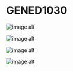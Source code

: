 # GENED1030

![image alt](https://files.slack.com/files-pri/T0HTW3H0V-F04ST3D106S/20230302.0.1115_gened1030.intro.tour_gif001_360.gif?pub_secret=a4281937d2)

![image alt](https://files.slack.com/files-pri/T0HTW3H0V-F04SZHFKR43/20230302.0.1115_gened1030.intro.tour_gif002_360.gif?pub_secret=251fef3514)

![image alt](https://files.slack.com/files-pri/T0HTW3H0V-F04TPBWJ8TS/20230302.0.1115_gened1030.intro.tour_gif003_360.gif?pub_secret=1c9aeb84a8)

![image alt](https://files.slack.com/files-pri/T0HTW3H0V-F04TPBX82GY/20230302.0.1115_gened1030.intro.tour_gif004_360.gif?pub_secret=58f6ff06cc)
